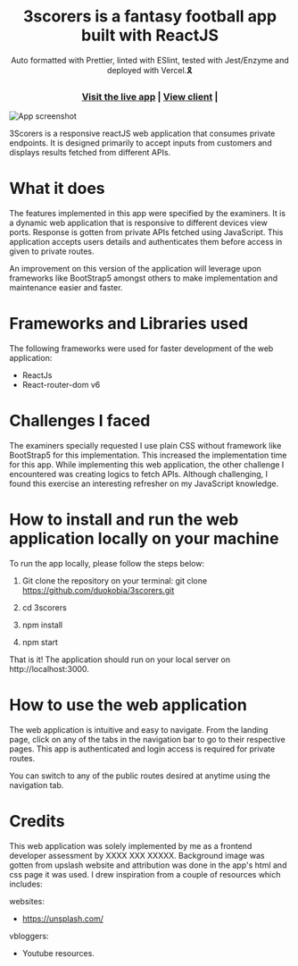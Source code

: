 <h1 align="center">3scorers is a fantasy football app built with ReactJS</h1>

<div align="center">Auto formatted with Prettier, linted with ESlint, tested with Jest/Enzyme and deployed with Vercel.🎗</div>

<h3 align="center">
  <a href="https://3scorers-2jti7y4rc-duokobia.vercel.app/">Visit the live app</a> |
  <a href="https://github.com/duokobia/3scorers/tree/main">View client</a> |
</h3>

![App screenshot](3scorers-2jti7y4rc-duokobia.vercel.app)

3Scorers is a responsive reactJS web application that consumes private endpoints. It is designed primarily to accept inputs from customers and displays results fetched from different APIs.

# What it does

The features implemented in this app were specified by the examiners. It is a dynamic web application that is responsive to different devices view ports. Response is gotten from private APIs fetched using JavaScript. This application accepts users details and authenticates them before access in given to private routes.

An improvement on this version of the application will leverage upon frameworks like BootStrap5 amongst others to make implementation and maintenance easier and faster.

# Frameworks and Libraries used

The following frameworks were used for faster development of the web application:

- ReactJs
- React-router-dom v6

# Challenges I faced

The examiners specially requested I use plain CSS without framework like BootStrap5 for this implementation. This increased the implementation time for this app. While implementing this web application, the other challenge I encountered was creating logics to fetch APIs. Although challenging, I found this exercise an interesting refresher on my JavaScript knowledge.

# How to install and run the web application locally on your machine

To run the app locally, please follow the steps below:

1. Git clone the repository on your terminal:
   git clone https://github.com/duokobia/3scorers.git

2. cd 3scorers

3. npm install

4. npm start

That is it! The application should run on your local server on http://localhost:3000.

# How to use the web application

The web application is intuitive and easy to navigate. From the landing page, click on any of the tabs in the navigation bar to go to their respective pages. This app is authenticated and login access is required for private routes.

You can switch to any of the public routes desired at anytime using the navigation tab.

# Credits

This web application was solely implemented by me as a frontend developer assessment by XXXX XXX XXXXX. Background image was gotten from upslash website and attribution was done in the app's html and css page it was used. I drew inspiration from a couple of resources which includes:

websites:

- https://unsplash.com/

vbloggers:

- Youtube resources.
